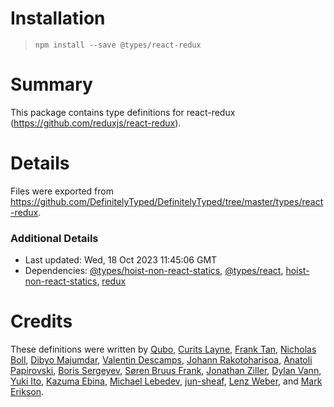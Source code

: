 # Installation
> `npm install --save @types/react-redux`

# Summary
This package contains type definitions for react-redux (https://github.com/reduxjs/react-redux).

# Details
Files were exported from https://github.com/DefinitelyTyped/DefinitelyTyped/tree/master/types/react-redux.

### Additional Details
 * Last updated: Wed, 18 Oct 2023 11:45:06 GMT
 * Dependencies: [@types/hoist-non-react-statics](https://npmjs.com/package/@types/hoist-non-react-statics), [@types/react](https://npmjs.com/package/@types/react), [hoist-non-react-statics](https://npmjs.com/package/hoist-non-react-statics), [redux](https://npmjs.com/package/redux)

# Credits
These definitions were written by [Qubo](https://github.com/tkqubo), [Curits Layne](https://github.com/clayne11), [Frank Tan](https://github.com/tansongyang), [Nicholas Boll](https://github.com/nicholasboll), [Dibyo Majumdar](https://github.com/mdibyo), [Valentin Descamps](https://github.com/val1984), [Johann Rakotoharisoa](https://github.com/jrakotoharisoa), [Anatoli Papirovski](https://github.com/apapirovski), [Boris Sergeyev](https://github.com/surgeboris), [Søren Bruus Frank](https://github.com/soerenbf), [Jonathan Ziller](https://github.com/mrwolfz), [Dylan Vann](https://github.com/dylanvann), [Yuki Ito](https://github.com/Lazyuki), [Kazuma Ebina](https://github.com/kazuma1989), [Michael Lebedev](https://github.com/megazazik), [jun-sheaf](https://github.com/jun-sheaf), [Lenz Weber](https://github.com/phryneas), and [Mark Erikson](https://github.com/markerikson).
